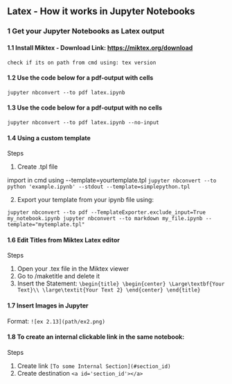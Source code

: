## Latex - How it works in Jupyter Notebooks
### 1 Get your Jupyter Notebooks as Latex output
#### 1.1 Install Miktex - Download Link: https://miktex.org/download
 `check if its on path from cmd using: tex version`
#### 1.2 Use the code below for a pdf-output with cells
 `jupyter nbconvert --to pdf latex.ipynb`
#### 1.3 Use the code below for a pdf-output with no cells
`jupyter nbconvert --to pdf latex.ipynb --no-input`
#### 1.4 Using a custom template
Steps

 1. Create .tpl file
 
 import in cmd using --template=yourtemplate.tpl
 `jupyter nbconvert --to python 'example.ipynb' --stdout --template=simplepython.tpl`

 2. Export your template from your ipynb file using:
 
 `jupyter nbconvert --to pdf --TemplateExporter.exclude_input=True my_notebook.ipynb jupyter nbconvert --to markdown my_file.ipynb --     template="mytemplate.tpl"`

#### 1.6 Edit Titles from Miktex Latex editor
Steps

  1. Open your .tex file in the Miktex viewer
  2. Go to /maketitle and delete it
  3. Insert the Statement: 
`\begin{title}
   \begin{center}
      \Large\textbf{Your Text}\\
      \large\textit{Your Text 2}
   \end{center}
\end{title}`

#### 1.7 Insert Images in Jupyter
Format: `![ex 2.13](path/ex2.png)`

#### 1.8 To create an internal clickable link in the same notebook:
Steps
1. Create link `[To some Internal Section](#section_id)`
2. Create destination `<a id='section_id'></a>`
